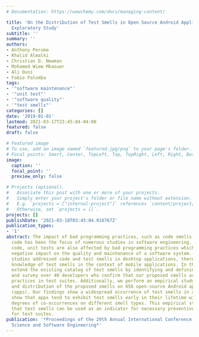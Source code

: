 ```yaml
---
# Documentation: https://wowchemy.com/docs/managing-content/

title: 'On the Distribution of Test Smells in Open Source Android Applications: An
  Exploratory Study'
subtitle: ''
summary: ''
authors:
- Anthony Peruma
- Khalid Almalki
- Christian D. Newman
- Mohamed Wiem Mkaouer
- Ali Ouni
- Fabio Palomba
tags:
- '"software maintenance"'
- '"unit test"'
- '"software quality"'
- '"test smells"'
categories: []
date: '2019-01-01'
lastmod: 2021-03-17T23:45:04-04:00
featured: false
draft: false

# Featured image
# To use, add an image named `featured.jpg/png` to your page's folder.
# Focal points: Smart, Center, TopLeft, Top, TopRight, Left, Right, BottomLeft, Bottom, BottomRight.
image:
  caption: ''
  focal_point: ''
  preview_only: false

# Projects (optional).
#   Associate this post with one or more of your projects.
#   Simply enter your project's folder or file name without extension.
#   E.g. `projects = ["internal-project"]` references `content/project/deep-learning/index.md`.
#   Otherwise, set `projects = []`.
projects: []
publishDate: '2021-03-18T03:45:04.016767Z'
publication_types:
- '1'
abstract: The impact of bad programming practices, such as code smells, in production
  code has been the focus of numerous studies in software engineering. Like production
  code, unit tests are also affected by bad programming practices which can have a
  negative impact on the quality and maintenance of a software system. While several
  studies addressed code and test smells in desktop applications, there is little
  knowledge of test smells in the context of mobile applications. In this study, we
  extend the existing catalog of test smells by identifying and defining new smells
  and survey over 40 developers who confirm that our proposed smells are bad programming
  practices in test suites. Additionally, we perform an empirical study on the occurrences
  and distribution of the proposed smells on 656 open-source Android applications
  (apps). Our findings show a widespread occurrence of test smells in apps. We also
  show that apps tend to exhibit test smells early in their lifetime with different
  degrees of co-occurrences on different smell types. This empirical study demonstrates
  that test smells can be used as an indicator for necessary preventive software maintenance
  for test suites.
publication: '*Proceedings of the 29th Annual International Conference on Computer
  Science and Software Engineering*'
---
```

